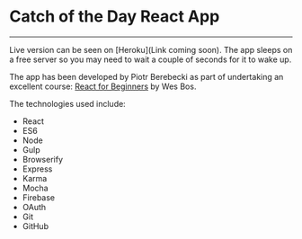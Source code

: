 # Catch of the Day React App
---

Live version can be seen on [Heroku](Link coming soon). The app sleeps on a free server so you may need to wait a couple of seconds for it to wake up.

The app has been developed by Piotr Berebecki as part of undertaking an excellent course: [React for Beginners](https://learnredux.com/) by Wes Bos.

The technologies used include:

* React
* ES6
* Node
* Gulp
* Browserify
* Express
* Karma
* Mocha
* Firebase
* OAuth
* Git
* GitHub
